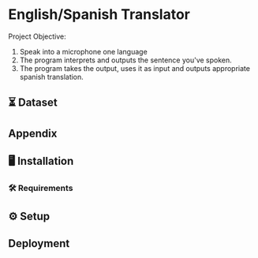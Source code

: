 
# English/Spanish Translator

Project Objective:
1. Speak into a microphone one language
2. The program interprets and outputs the sentence you've spoken.
3. The program takes the output, uses it as input and outputs appropriate spanish translation.


## ⏳ Dataset



## Appendix


## 🖥️ Installation

### 🛠️ Requirements

    
## ⚙️ Setup

## Deployment




